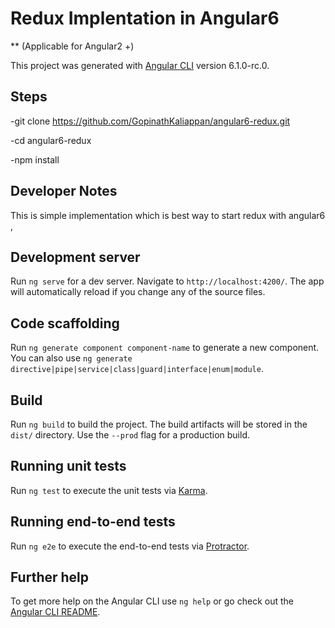 # Redux Implentation in Angular6 
   ** (Applicable for Angular2 +)

This project was generated with [Angular CLI](https://github.com/angular/angular-cli) version 6.1.0-rc.0.

## Steps 

-git clone https://github.com/GopinathKaliappan/angular6-redux.git

-cd angular6-redux

-npm install 


## Developer Notes 

  This is simple implementation which is best way to start redux with angular6 ,

 
## Development server

Run `ng serve` for a dev server. Navigate to `http://localhost:4200/`. The app will automatically reload if you change any of the source files.

## Code scaffolding

Run `ng generate component component-name` to generate a new component. You can also use `ng generate directive|pipe|service|class|guard|interface|enum|module`.

## Build

Run `ng build` to build the project. The build artifacts will be stored in the `dist/` directory. Use the `--prod` flag for a production build.

## Running unit tests

Run `ng test` to execute the unit tests via [Karma](https://karma-runner.github.io).

## Running end-to-end tests

Run `ng e2e` to execute the end-to-end tests via [Protractor](http://www.protractortest.org/).

## Further help

To get more help on the Angular CLI use `ng help` or go check out the [Angular CLI README](https://github.com/angular/angular-cli/blob/master/README.md).

